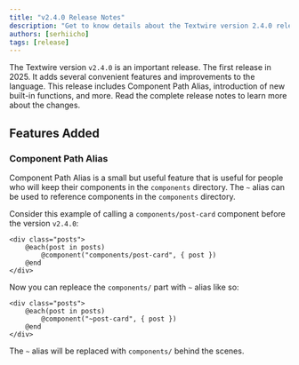 ```yaml
---
title: "v2.4.0 Release Notes"
description: "Get to know details about the Textwire version 2.4.0 release by reading the complete release notes"
authors: [serhiicho]
tags: [release]
---
```


The Textwire version `v2.4.0` is an important release. The first release in 2025. It adds several convenient features and improvements to the language. This release includes Component Path Alias, introduction of new built-in functions, and more. Read the complete release notes to learn more about the changes.

<!-- truncate -->

## Features Added
### Component Path Alias
Component Path Alias is a small but useful feature that is useful for people who will keep their components in the `components` directory. The `~` alias can be used to reference components in the `components` directory.

Consider this example of calling a `components/post-card` component before the version `v2.4.0`:

```textwire
<div class="posts">
    @each(post in posts)
        @component("components/post-card", { post })
    @end
</div>
```

Now you can repleace the `components/` part with `~` alias like so:

```textwire
<div class="posts">
    @each(post in posts)
        @component("~post-card", { post })
    @end
</div>
```

The `~` alias will be replaced with `components/` behind the scenes.